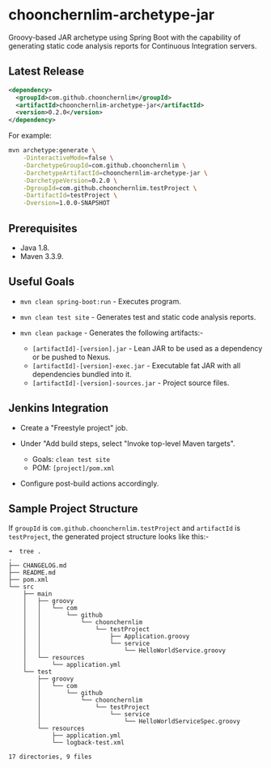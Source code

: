 # choonchernlim-archetype-jar

Groovy-based JAR archetype using Spring Boot with the capability of generating static code analysis reports for Continuous Integration servers.

## Latest Release

```xml
<dependency>
  <groupId>com.github.choonchernlim</groupId>
  <artifactId>choonchernlim-archetype-jar</artifactId>
  <version>0.2.0</version>
</dependency>
```

For example:

```bash
mvn archetype:generate \
    -DinteractiveMode=false \
    -DarchetypeGroupId=com.github.choonchernlim \
    -DarchetypeArtifactId=choonchernlim-archetype-jar \
    -DarchetypeVersion=0.2.0 \
    -DgroupId=com.github.choonchernlim.testProject \
    -DartifactId=testProject \
    -Dversion=1.0.0-SNAPSHOT
```

## Prerequisites

* Java 1.8.
* Maven 3.3.9.

## Useful Goals

* `mvn clean spring-boot:run` - Executes program.

* `mvn clean test site` - Generates test and static code analysis reports.

* `mvn clean package` - Generates the following artifacts:-
    * `[artifactId]-[version].jar` - Lean JAR to be used as a dependency or be pushed to Nexus.
    * `[artifactId]-[version]-exec.jar` - Executable fat JAR with all dependencies bundled into it.   
    * `[artifactId]-[version]-sources.jar` - Project source files.

## Jenkins Integration

* Create a "Freestyle project" job.

* Under "Add build steps, select "Invoke top-level Maven targets".
    * Goals: `clean test site`
    * POM: `[project]/pom.xml`

* Configure post-build actions accordingly.

## Sample Project Structure

If `groupId` is `com.github.choonchernlim.testProject` and `artifactId` is `testProject`, the generated project structure looks like this:-

```text
➜  tree . 
.
├── CHANGELOG.md
├── README.md
├── pom.xml
└── src
    ├── main
    │   ├── groovy
    │   │   └── com
    │   │       └── github
    │   │           └── choonchernlim
    │   │               └── testProject
    │   │                   ├── Application.groovy
    │   │                   └── service
    │   │                       └── HelloWorldService.groovy
    │   └── resources
    │       └── application.yml
    └── test
        ├── groovy
        │   └── com
        │       └── github
        │           └── choonchernlim
        │               └── testProject
        │                   └── service
        │                       └── HelloWorldServiceSpec.groovy
        └── resources
            ├── application.yml
            └── logback-test.xml

17 directories, 9 files
```                    